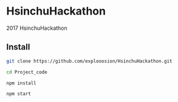 # HsinchuHackathon
2017 HsinchuHackathon

## Install

```bash
git clone https://github.com/explooosion/HsinchuHackathon.git
```

```bash
cd Project_code
```

```bash
npm install
```

```bash
npm start
```
